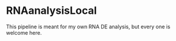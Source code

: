 # RNAanalysisLocal
This pipeline is meant for my own RNA DE analysis, but every one is welcome here.
